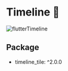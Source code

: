 # Timeline 🛒

![flutterTimeline](https://github.com/jailtonmendes/flutter-timeline-widget/assets/44006125/4a7f05de-7c68-49da-94d7-d30365a0e653)


## Package
- timeline_tile: ^2.0.0




